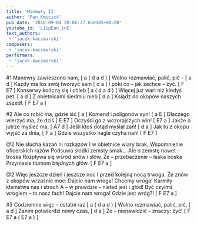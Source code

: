 ```yaml
---
title: 'Manewry II'
author: 'Pan_Kmicic4'
pub_date: '2018-09-04 20:06:37.650185+00:00'
youtube_id: 'L1ipEun_inE'
text_authors:
 - 'jacek-kaczmarski'
composers:
 - 'jacek-kaczmarski'
performers:
 - 'jacek-kaczmarski'
---
```


#1
Manewry zawieszono nam, [ a ( d a d ) ]
Wolno rozmawiać, palić, pić – [ a d ]
Każdy ma los swój tworzyć sam [ d a ]
I póki co – jak zechce – żyć. [ F E7 ]
Konserwy kończą się i chleb [ a ( d a d ) ]
Więcej już wart niż kiedyś pet. [ a d ]
Z obietnicami siedmiu nieb [ d a ]
Ksiądz do okopów naszych zszedł. [ F E7 a ]
 
#2
Ale co robić ma, gdzie iść [ a ]
Komend i poligonów syn! [ a E ]
Dlaczego wierzyć ma, że dziś [ E E7 ]
Oczyści go z wczorajszych win! [ E7 a ]
Jakże o jutrze myśleć ma, [ A7 d ]
Jeśli ktoś dotąd myślał zań! [ d a ]
Jak tu z okopu wyjść za dnia, [ F a ]
Gdzie wszystko nagle czyha nań! [ F E7 ]

@2
Nie słucha kazań ni rozkazów
I w obietnice wiary brak,
Wspomnienie oficerskich razów
Podsuwa słodki zemsty smak…
Ale o zemstę nawet – troska
Rozpływa się wśród snów i słów,
Że – przebaczenie – łaska boska
Przyniesie tłumom błędnych głów. [ F E7 a ]

@2
Więc jeszcze dzień i jeszcze noc
I przed kolejną nocą trwoga,
Że znów z okopów wrzaśnie moc:
Dajcie nam wroga! Chcemy wroga!
Karmiły kłamstwa nas i strach
A – w prawdzie – nieład jest i głód!
Być czyimś wrogiem – to nasz fach!
Dajcie nam wroga! Gdzie jest wróg?! [ F E7 a ]

#3
Codziennie więc – ostatni raz [ a ( d a d ) ]
Wolno rozmawiać, palić, pić, [ a d ]
Zanim potwierdzi nowy czas, [ d a ]
Że – nienawidzić – znaczy: żyć! [ F E7 a ( E7 a ) ]